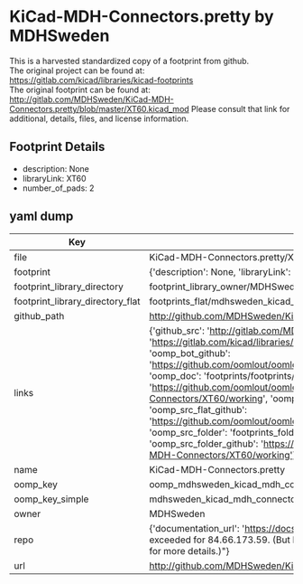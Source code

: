 # KiCad-MDH-Connectors.pretty by MDHSweden  
This is a harvested standardized copy of a footprint from github.  
The original project can be found at:  
https://gitlab.com/kicad/libraries/kicad-footprints  
The original footprint can be found at:
http://gitlab.com/MDHSweden/KiCad-MDH-Connectors.pretty/blob/master/XT60.kicad_mod
Please consult that link for additional, details, files, and license information.  
## Footprint Details
* description: None  
* libraryLink: XT60  
* number_of_pads: 2  
## yaml dump  
| Key | Value |  
| --- | --- |  
| file | KiCad-MDH-Connectors.pretty/XT60.kicad_mod |  
| footprint | {'description': None, 'libraryLink': 'XT60', 'number_of_pads': 2} |  
| footprint_library_directory | footprint_library_owner/MDHSweden_KiCad-MDH-Connectors.pretty |  
| footprint_library_directory_flat | footprints_flat/mdhsweden_kicad_mdh_connectors_xt60/working |  
| github_path | http://github.com/MDHSweden/KiCad-MDH-Connectors.pretty/blob/master/XT60.kicad_mod |  
| links | {'github_src': 'http://gitlab.com/MDHSweden/KiCad-MDH-Connectors.pretty/blob/master/XT60.kicad_mod', 'github_src_repo': 'https://gitlab.com/kicad/libraries/kicad-footprints', 'oomp_bot': 'footprints/mdhsweden_kicad_mdh_connectors_xt60/working', 'oomp_bot_github': 'https://github.com/oomlout/oomlout_oomp_footprint_bot/tree/main/footprints/mdhsweden_kicad_mdh_connectors_xt60/working', 'oomp_doc': 'footprints/footprints/MDHSweden/KiCad-MDH-Connectors/XT60/working/', 'oomp_doc_github': 'https://github.com/oomlout/oomlout_oomp_footprint_doc/tree/main/footprints/footprints/MDHSweden/KiCad-MDH-Connectors/XT60/working', 'oomp_src_flat': 'footprints_flat/footprints_flat/mdhsweden_kicad_mdh_connectors_xt60/working', 'oomp_src_flat_github': 'https://github.com/oomlout/oomlout_oomp_footprint_src/tree/main/footprints_flat/mdhsweden_kicad_mdh_connectors_xt60/working', 'oomp_src_folder': 'footprints_folder/footprints_folder/MDHSweden/KiCad-MDH-Connectors/XT60/working', 'oomp_src_folder_github': 'https://github.com/oomlout/oomlout_oomp_footprint_src/tree/main/footprints_folder/MDHSweden/KiCad-MDH-Connectors/XT60/working'} |  
| name | KiCad-MDH-Connectors.pretty |  
| oomp_key | oomp_mdhsweden_kicad_mdh_connectors_xt60 |  
| oomp_key_simple | mdhsweden_kicad_mdh_connectors_xt60 |  
| owner | MDHSweden |  
| repo | {'documentation_url': 'https://docs.github.com/rest/overview/resources-in-the-rest-api#rate-limiting', 'message': "API rate limit exceeded for 84.66.173.59. (But here's the good news: Authenticated requests get a higher rate limit. Check out the documentation for more details.)"} |  
| url | http://github.com/MDHSweden/KiCad-MDH-Connectors.pretty |  

